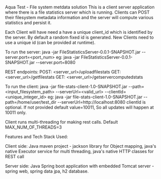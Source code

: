 Aqua Test - File system metdata solution
This is a client server application where there is a file statistics server which is running. Clients can POST their filesystem metadata information and the server will compute various statistics and persist it.

Each Client will have need a have a unique client_id which is identified by the server. By default a random fixed id is generated. New Clients need to use a unique id (can be provided at runtime).

To run the server: 
java -jar FileStatisticsServer-0.0.1-SNAPSHOT.jar --server.port=<port_num>
eg: java -jar FileStatisticsServer-0.0.1-SNAPSHOT.jar --server.port=8080

REST endpoints:
POST: <server_url>/uploadfilestats 
GET:  <server_url>/getfilestats
GET:  <server_url>/getservercomputedstats


To run the client:
java -jar file-stats-client-1.0-SNAPSHOT.jar --path=<input_filesystem_path> --serverUrl=<valid_url> --clientId=<unique_integer_id>
eg: java -jar file-stats-client-1.0-SNAPSHOT.jar --path=/home/user/test_dir --serverUrl=http://localhost:8080
clientId is optional. If not provided default value=10011, So all updates will happen at 10011 only.

Client runs multi-threading for making rest calls. Default MAX_NUM_OF_THREADS=3




Features and Tech Stack Used:

Client side: Java maven project - jackson library for Object mapping, java's native Executor service for multi threading, java's native HTTP classes for REST call

Server side: Java Spring boot application with embedded Tomcat server - spring web, spring data jpa, h2 database.